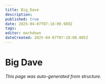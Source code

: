 ```yaml
---
title: Big_Dave
description: 
published: true
date: 2025-04-07T07:18:09.989Z
tags: 
editor: markdown
dateCreated: 2025-04-07T07:18:08.005Z
---
```


# Big Dave

*This page was auto-generated from structure.*
